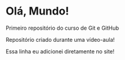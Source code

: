 # Olá, Mundo!
 Primeiro repositório do curso de Git e GitHub

Repositório criado durante uma vídeo-aula!

Essa linha eu adicionei diretamente no site!
